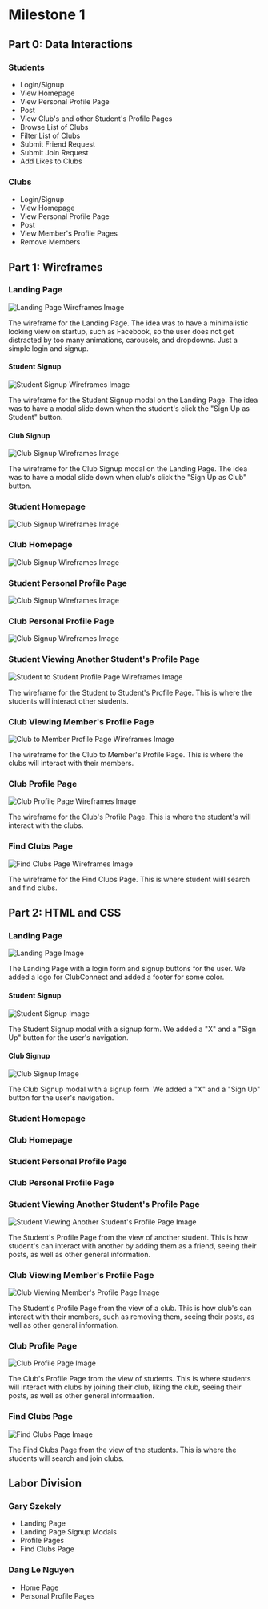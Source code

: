 # Milestone 1

## Part 0: Data Interactions
  ### Students
  - Login/Signup
  - View Homepage 
  - View Personal Profile Page
  - Post
  - View Club's and other Student's Profile Pages
  - Browse List of Clubs
  - Filter List of Clubs
  - Submit Friend Request
  - Submit Join Request
  - Add Likes to Clubs
  ### Clubs
  - Login/Signup
  - View Homepage 
  - View Personal Profile Page
  - Post
  - View Member's Profile Pages
  - Remove Members

## Part 1: Wireframes
  ### Landing Page
  ![Landing Page Wireframes Image](wireframes/LandingPageWireframes.png "Landing Page Wireframes")

  The wireframe for the Landing Page. The idea was to have a minimalistic looking view on startup, such as Facebook, so the user does not get distracted by too many animations, carousels, and dropdowns. Just a simple login and signup.

  #### Student Signup
  ![Student Signup Wireframes Image](wireframes/StudentSignupWireframes.png "Student Signup Wireframes")

  The wireframe for the Student Signup modal on the Landing Page. The idea was to have a modal slide down when the student's click the "Sign Up as Student" button.

  #### Club Signup
  ![Club Signup Wireframes Image](wireframes/ClubSignupWireframes.png "Club Signup Wireframes")

  The wireframe for the Club Signup modal on the Landing Page. The idea was to have a modal slide down when club's click the "Sign Up as Club" button.

  ### Student Homepage
  ![Club Signup Wireframes Image](wireframes/StudentHomePageWireframes.png "Club Signup Wireframes")

  ### Club Homepage
  ![Club Signup Wireframes Image](wireframes/ClubHomePageWireframes.png "Club Signup Wireframes")

  ### Student Personal Profile Page
  ![Club Signup Wireframes Image](wireframes/StudentPersonalPageWireframes.png "Club Signup Wireframes")

  ### Club Personal Profile Page
  ![Club Signup Wireframes Image](wireframes/ClubPersonalPageWireframes.png "Club Signup Wireframes")

  ### Student Viewing Another Student's Profile Page
  ![Student to Student Profile Page Wireframes Image](wireframes/StudentToStudentProfilePageWireframes.png "Student Viewing Another Student's Profile Page")

  The wireframe for the Student to Student's Profile Page. This is where the students will interact other students.

  ### Club Viewing Member's Profile Page
  ![Club to Member Profile Page Wireframes Image](wireframes/ClubToStudentProfilePageWireframes.png "Club Viewing Member's Profile Page")

  The wireframe for the Club to Member's Profile Page. This is where the clubs will interact with their members.

  ### Club Profile Page
  ![Club Profile Page Wireframes Image](wireframes/ClubProfilePageWireframes.png "Club Profile Page")

  The wireframe for the Club's Profile Page. This is where the student's will interact with the clubs.

  ### Find Clubs Page
  ![Find Clubs Page Wireframes Image](wireframes/FindClubsPageWireframes.png "Find Clubs Page")

  The wireframe for the Find Clubs Page. This is where student wiill search and find clubs.

## Part 2: HTML and CSS
  ### Landing Page
  ![Landing Page Image](html-and-css/LandingPage.png "Landing Page")

  The Landing Page with a login form and signup buttons for the user. We added a logo for ClubConnect and added a footer for some color.

  #### Student Signup
  ![Student Signup Image](html-and-css/StudentSignup.png "Student Signup")

  The Student Signup modal with a signup form. We added a "X" and a "Sign Up" button for the user's navigation.

  #### Club Signup
  ![Club Signup Image](html-and-css/ClubSignup.png "Club Signup")

  The Club Signup modal with a signup form. We added a "X" and a "Sign Up" button for the user's navigation.

  ### Student Homepage

  ### Club Homepage

  ### Student Personal Profile Page

  ### Club Personal Profile Page

  ### Student Viewing Another Student's Profile Page
  ![Student Viewing Another Student's Profile Page Image](html-and-css/StudentToStudentProfilePage.png "Student Viewing Another Student's Profile Page")

  The Student's Profile Page from the view of another student. This is how student's can interact with another by adding them as a friend, seeing their posts, as well as other general information.

  ### Club Viewing Member's Profile Page
  ![Club Viewing Member's Profile Page Image](html-and-css/ClubToStudentProfilePage.png "Club Viewing Member's Profile Page")

  The Student's Profile Page from the view of a club. This is how club's can interact with their members, such as removing them, seeing their posts, as well as other general information.

  ### Club Profile Page
  ![Club Profile Page Image](html-and-css/ClubProfilePage.png "Club Profile Page")

  The Club's Profile Page from the view of students. This is where students will interact with clubs by joining their club, liking the club, seeing their posts, as well as other general informaation. 

  ### Find Clubs Page
  ![Find Clubs Page Image](html-and-css/FindClubsPage.png "Find Clubs Page")

  The Find Clubs Page from the view of the students. This is where the students will search and join clubs.

## Labor Division
  ### Gary Szekely
  - Landing Page
  - Landing Page Signup Modals
  - Profile Pages
  - Find Clubs Page
  ### Dang Le Nguyen
  - Home Page
  - Personal Profile Pages
